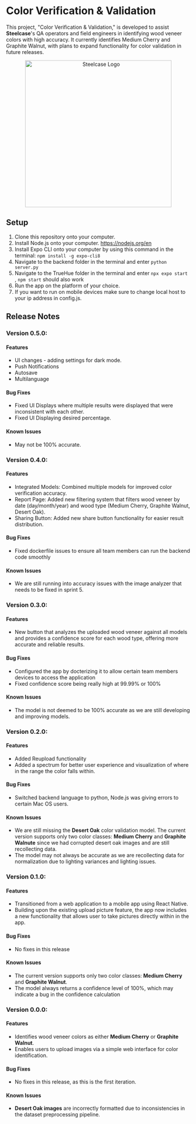 # Color Verification & Validation
This project, "Color Verification & Validation," is developed to assist **Steelcase**'s QA operators and field engineers in identifying wood veneer colors with high accuracy. It currently identifies Medium Cherry and Graphite Walnut, with plans to expand functionality for color validation in future releases.

<p align="center">
<img src="image.png" alt="Steelcase Logo" width="400">
</p>

## Setup
 1. Clone this repository onto your computer.
 2. Install Node.js onto your computer. https://nodejs.org/en
 3. Install Expo CLI onto your computer by using this command in the terminal: ```npm install -g expo-cli8```
 4. Navigate to the backend folder in the terminal and enter ```python server.py```
 5. Navigate to the TrueHue folder in the terminal and enter ```npx expo start``` , ```npm start``` should also work
 6. Run the app on the platform of your choice.
 7. If you want to run on mobile devices make sure to change local host to your ip address in config.js.

## Release Notes
### Version 0.5.0:

#### Features
* UI changes - adding settings for dark mode.
* Push Notifications
* Autosave
* Multilanguage

#### Bug Fixes
- Fixed UI Displays where multiple results were displayed that were inconsistent with each other.
- Fixed UI Displaying desired percentage.

#### **Known Issues**
- May not be 100% accurate.

### Version 0.4.0:

#### Features
* Integrated Models: Combined multiple models for improved color verification accuracy.
* Report Page: Added new filtering system that filters wood veneer by date (day/month/year) and wood type (Medium Cherry, Graphite Walnut, Desert Oak).
* Sharing Button: Added new share button functionality for easier result distribution.

#### Bug Fixes
- Fixed dockerfile issues to ensure all team members can run the backend code smoothly

#### **Known Issues**
- We are still running into accuracy issues with the image analyzer that needs to be fixed in sprint 5.

### Version 0.3.0:

#### Features
* New button that analyzes the uploaded wood veneer against all models and provides a confidence score for each wood type, offering more accurate and reliable results.

#### Bug Fixes
- Configured the app by docterizing it to allow certain team members devices to access the application
- Fixed confidence score being really high at 99.99% or 100% 

#### **Known Issues**
- The model is not deemed to be 100% accurate as we are still developing and improving models.

### Version 0.2.0:

#### Features
* Added Reupload functionality
* Added a spectrum for better user experience and visualization of where in the range the color falls within.

#### Bug Fixes
* Switched backend language to python, Node.js was giving errors to certain Mac OS users.

#### **Known Issues**
- We are still missing the **Desert Oak** color validation model. The current version supports only two color classes: **Medium Cherry** and **Graphite Walnute** since we had corrupted desert oak images and are still recollecting data.
- The model may not always be accurate as we are recollecting data for normalization due to lighting variances and lighting issues.

### Version 0.1.0:


#### Features
* Transitioned from a web application to a mobile app using React Native.
* Building upon the existing upload picture feature, the app now includes a new functionality that allows user to take pictures directly within in the app.

#### Bug Fixes
* No fixes in this release

#### **Known Issues**
- The current version supports only two color classes: **Medium Cherry** and **Graphite Walnut**.
- The model always returns a confidence level of 100%, which may indicate a bug in the confidence calculation

### Version 0.0.0:

#### **Features**
- Identifies wood veneer colors as either **Medium Cherry** or **Graphite Walnut**.
- Enables users to upload images via a simple web interface for color identification.

#### **Bug Fixes**
- No fixes in this release, as this is the first iteration.

#### **Known Issues**
- **Desert Oak images** are incorrectly formatted due to inconsistencies in the dataset preprocessing pipeline.

